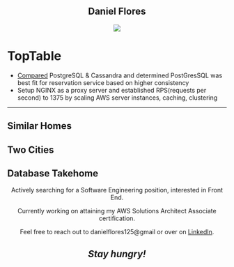 
<h2 align='center'>Daniel Flores</h2>


<p align='center'>
  <img align='center' src="https://s4.gifyu.com/images/8d621f66f551b6a39072473d52280ff09f332a76b008f691.gif"></a>
</p>

<h1>TopTable </h1>

<ul>
  <li><a href="https://docs.google.com/spreadsheets/d/1FTzmvDZIVwVWQAJ8UAn0YT6y-7h3yqPhosc3DFkWnUs/edit?usp=sharing">Compared</a> PostgreSQL & Cassandra and determined PostGresSQL was best fit for reservation service based on higher consistency </li>
  <li> Setup NGINX as a proxy server and established RPS(requests per second) to 1375 by scaling AWS server instances, caching, clustering </li>
</ul>

---
Similar Homes
---
Two Cities
---
Database Takehome
---

<p align='center'> Actively searching for a Software Engineering position, interested in Front End. </p>

<p align='center'> Currently working on attaining my AWS Solutions Architect Associate certification. </p>

<p align='center'>Feel free to reach out to danielflores125@gmail or over on <a href="https://www.linkedin.com/in/daniel-flores-52367273/">LinkedIn</a>.</p>

<h2 align='center'><i>Stay hungry!</i></h2>
